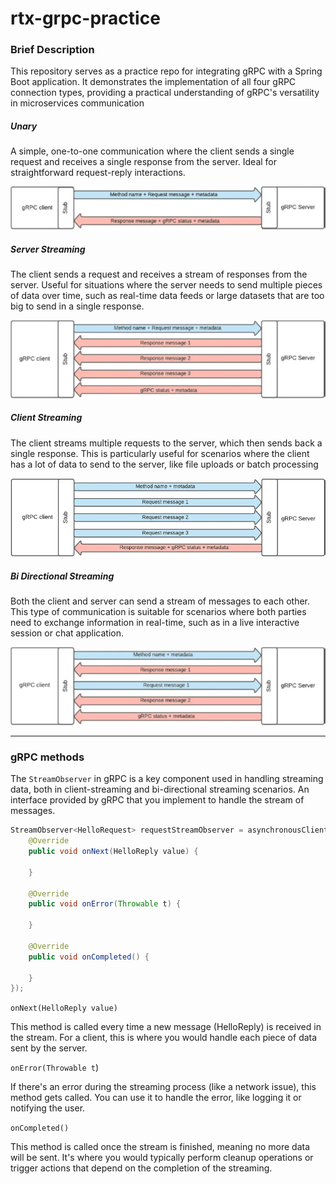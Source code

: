 # rtx-grpc-practice

### Brief Description
This repository serves as a practice repo for integrating gRPC with a Spring Boot application. 
It demonstrates the implementation of all four gRPC connection types, 
providing a practical understanding of gRPC's versatility in microservices communication

##### Unary 
A simple, one-to-one communication where the client sends a single request and receives a single response from the server. 
Ideal for straightforward request-reply interactions.

![unary](/docs/unary.webp)
##### Server Streaming 
The client sends a request and receives a stream of responses from the server. 
Useful for situations where the server needs to send multiple pieces of data over time, 
such as real-time data feeds or large datasets that are too big to send in a single response.

![server-streaming](/docs/server-streaming.webp)
##### Client Streaming
The client streams multiple requests to the server, which then sends back a single response. 
This is particularly useful for scenarios where the client has a lot of data to send to the server, 
like file uploads or batch processing

![client-streaming](/docs/client-streaming.webp)
##### Bi Directional Streaming 
Both the client and server can send a stream of messages to each other. 
This type of communication is suitable for scenarios where both parties need to exchange information in real-time, 
such as in a live interactive session or chat application.

![bi-directional-streaming](/docs/bi-directional-streaming.webp)

---

### gRPC methods

The ``StreamObserver`` in gRPC is a key component used in handling streaming data, 
both in client-streaming and bi-directional streaming scenarios. 
An interface provided by gRPC that you implement to handle the stream of messages.

```java
StreamObserver<HelloRequest> requestStreamObserver = asynchronousClient.sayHello(new StreamObserver<HelloReply>() {
    @Override
    public void onNext(HelloReply value) {
        
    }

    @Override
    public void onError(Throwable t) {
        
    }

    @Override
    public void onCompleted() {
        
    }
});
```

``onNext(HelloReply value)`` 

This method is called every time a new message (HelloReply) is received in the stream. 
For a client, this is where you would handle each piece of data sent by the server.

``onError(Throwable t``) 

If there's an error during the streaming process (like a network issue), this method gets called. 
You can use it to handle the error, like logging it or notifying the user.

``onCompleted()`` 

This method is called once the stream is finished, meaning no more data will be sent. 
It's where you would typically perform cleanup operations or trigger actions that depend on the completion of the streaming.


